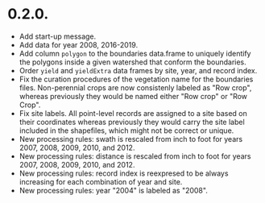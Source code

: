 # 0.2.0.

- Add start-up message.
- Add data for year 2008, 2016-2019.
- Add column `polygon` to the boundaries data.frame to uniquely identify the polygons inside a given watershed that conform the boundaries.
- Order `yield` and `yieldExtra` data frames by site, year, and record index.
- Fix the curation procedures of the vegetation name for the boundaries files. Non-perennial crops are now consistenly labeled as "Row crop", whereas previously they would be named either "Row crop" or "Row Crop".
- Fix site labels. All point-level records are assigned to a site based on their coordinates whereas previously they would carry the site label included in the shapefiles, which might not be correct or unique.
- New processing rules: swath is rescaled from inch to foot for years 2007, 2008, 2009, 2010, and 2012.
- New processing rules: distance is rescaled from inch to foot for years 2007, 2008, 2009, 2010, and 2012.
- New processing rules: record index is reexpresed to be always increasing for each combination of year and site.
- New processing rules: year "2004" is labeled as "2008".
